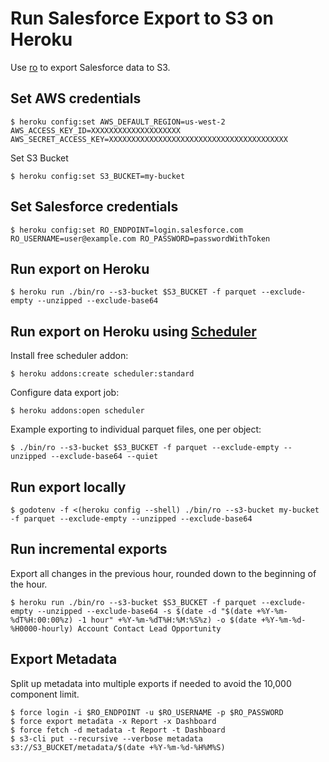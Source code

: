 # Run Salesforce Export to S3 on Heroku

Use [ro](https://www.octoberswimmer.com/ro-backup/) to export Salesforce data to S3.

## Set AWS credentials

```
$ heroku config:set AWS_DEFAULT_REGION=us-west-2 AWS_ACCESS_KEY_ID=XXXXXXXXXXXXXXXXXXXX AWS_SECRET_ACCESS_KEY=XXXXXXXXXXXXXXXXXXXXXXXXXXXXXXXXXXXXXXXX
```

Set S3 Bucket

```
$ heroku config:set S3_BUCKET=my-bucket
```

## Set Salesforce credentials

```
$ heroku config:set RO_ENDPOINT=login.salesforce.com RO_USERNAME=user@example.com RO_PASSWORD=passwordWithToken
```

## Run export on Heroku

```
$ heroku run ./bin/ro --s3-bucket $S3_BUCKET -f parquet --exclude-empty --unzipped --exclude-base64
```

## Run export on Heroku using [Scheduler](https://devcenter.heroku.com/articles/scheduler)

Install free scheduler addon:

```
$ heroku addons:create scheduler:standard
```

Configure data export job:

```
$ heroku addons:open scheduler
```

Example exporting to individual parquet files, one per object:

```
$ ./bin/ro --s3-bucket $S3_BUCKET -f parquet --exclude-empty --unzipped --exclude-base64 --quiet
```

## Run export locally

```
$ godotenv -f <(heroku config --shell) ./bin/ro --s3-bucket my-bucket -f parquet --exclude-empty --unzipped --exclude-base64
```

## Run incremental exports

Export all changes in the previous hour, rounded down to the beginning of the hour.

```
$ heroku run ./bin/ro --s3-bucket $S3_BUCKET -f parquet --exclude-empty --unzipped --exclude-base64 -s $(date -d "$(date +%Y-%m-%dT%H:00:00%z) -1 hour" +%Y-%m-%dT%H:%M:%S%z) -o $(date +%Y-%m-%d-%H0000-hourly) Account Contact Lead Opportunity
```

## Export Metadata

Split up metadata into multiple exports if needed to avoid the 10,000 component limit.

```
$ force login -i $RO_ENDPOINT -u $RO_USERNAME -p $RO_PASSWORD
$ force export metadata -x Report -x Dashboard
$ force fetch -d metadata -t Report -t Dashboard
$ s3-cli put --recursive --verbose metadata s3://S3_BUCKET/metadata/$(date +%Y-%m-%d-%H%M%S)
```
